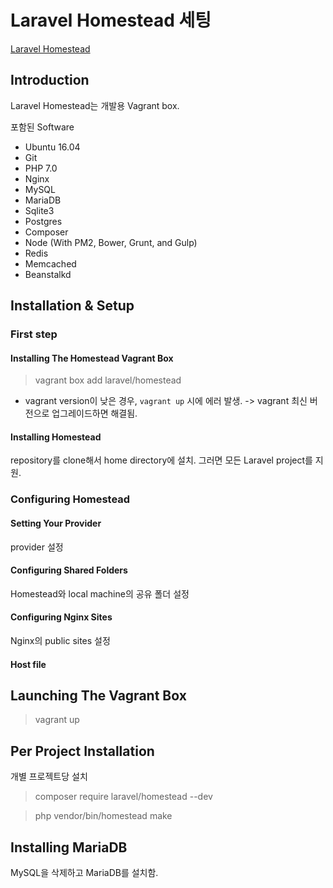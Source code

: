 # Laravel Homestead 세팅

[Laravel Homestead](https://laravel.com/docs/5.3/homestead)

## Introduction

Laravel Homestead는 개발용 Vagrant box.

포함된 Software
- Ubuntu 16.04
- Git
- PHP 7.0
- Nginx
- MySQL
- MariaDB
- Sqlite3
- Postgres
- Composer
- Node (With PM2, Bower, Grunt, and Gulp)
- Redis
- Memcached
- Beanstalkd

## Installation & Setup

### First step

#### Installing The Homestead Vagrant Box

> vagrant box add laravel/homestead

* vagrant version이 낮은 경우, `vagrant up` 시에 에러 발생.
-> vagrant 최신 버전으로 업그레이드하면 해결됨.

#### Installing Homestead

repository를 clone해서 home directory에 설치.
그러면 모든 Laravel project를 지원.

### Configuring Homestead

#### Setting Your Provider

provider 설정

#### Configuring Shared Folders

Homestead와 local machine의 공유 폴더 설정

#### Configuring Nginx Sites

Nginx의 public sites 설정

#### Host file

## Launching The Vagrant Box

> vagrant up

## Per Project Installation

개별 프로젝트당 설치

> composer require laravel/homestead --dev

> php vendor/bin/homestead make

## Installing MariaDB

MySQL을 삭제하고 MariaDB를 설치함.
